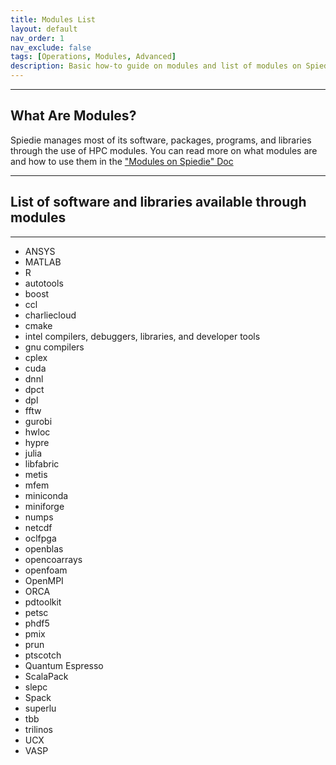 ```yaml
---
title: Modules List
layout: default
nav_order: 1
nav_exclude: false
tags: [Operations, Modules, Advanced]
description: Basic how-to guide on modules and list of modules on Spiedie.
---
```

***

## What Are Modules?
Spiedie manages most of its software, packages, programs, and libraries through the use of HPC modules. You can read more on what modules are and how to use them in the ["Modules on Spiedie" Doc](../How-to-Use-Spiedie/spiedie_modules.md)

***
## List of software and libraries available through modules
***

* ANSYS
* MATLAB
* R
* autotools
* boost
* ccl
* charliecloud
* cmake
* intel compilers, debuggers, libraries, and developer tools
* gnu compilers
* cplex
* cuda
* dnnl
* dpct
* dpl
* fftw
* gurobi
* hwloc
* hypre
* julia
* libfabric
* metis
* mfem
* miniconda
* miniforge
* numps
* netcdf
* oclfpga
* openblas
* opencoarrays
* openfoam
* OpenMPI
* ORCA
* pdtoolkit
* petsc
* phdf5
* pmix
* prun
* ptscotch
* Quantum Espresso
* ScalaPack
* slepc
* Spack
* superlu
* tbb
* trilinos
* UCX
* VASP